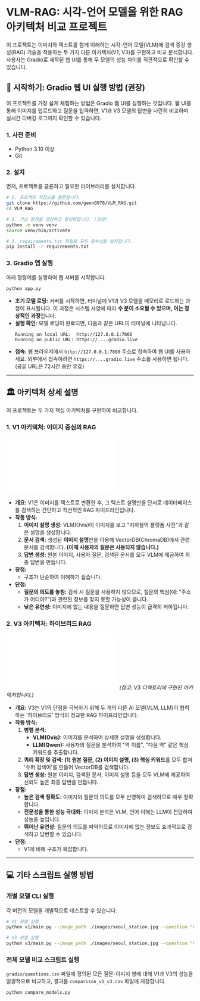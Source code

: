 # VLM-RAG: 시각-언어 모델을 위한 RAG 아키텍처 비교 프로젝트

이 프로젝트는 이미지와 텍스트를 함께 이해하는 시각-언어 모델(VLM)에 검색 증강 생성(RAG) 기술을 적용하는 두 가지 다른 아키텍처(V1, V3)를 구현하고 비교 분석합니다. 사용자는 Gradio로 제작된 웹 UI를 통해 두 모델의 성능 차이를 직관적으로 확인할 수 있습니다.

## 🚀 시작하기: Gradio 웹 UI 실행 방법 (권장)

이 프로젝트를 가장 쉽게 체험하는 방법은 Gradio 웹 UI를 실행하는 것입니다. 웹 UI를 통해 이미지를 업로드하고 질문을 입력하면, V1과 V3 모델의 답변을 나란히 비교하며 실시간 디버깅 로그까지 확인할 수 있습니다.

### 1. 사전 준비

- Python 3.10 이상
- Git

### 2. 설치

먼저, 프로젝트를 클론하고 필요한 라이브러리를 설치합니다.

```bash
# 1. 프로젝트 저장소를 클론합니다.
git clone https://github.com/geon0078/VLM_RAG.git
cd VLM_RAG

# 2. 가상 환경을 생성하고 활성화합니다. (권장)
python -m venv venv
source venv/bin/activate

# 3. requirements.txt 파일로 모든 종속성을 설치합니다.
pip install -r requirements.txt
```

### 3. Gradio 앱 실행

아래 명령어를 실행하여 웹 서버를 시작합니다.

```bash
python app.py
```

- **초기 모델 로딩:** 서버를 시작하면, 터미널에 V1과 V3 모델을 메모리로 로드하는 과정이 표시됩니다. 이 과정은 시스템 사양에 따라 **수 분이 소요될 수 있으며, 이는 정상적인 과정**입니다.
- **실행 확인:** 모델 로딩이 완료되면, 다음과 같은 URL이 터미널에 나타납니다.
  ```
  Running on local URL:  http://127.0.0.1:7860
  Running on public URL: https://....gradio.live
  ```
- **접속:** 웹 브라우저에서 `http://127.0.0.1:7860` 주소로 접속하여 웹 UI를 사용하세요. 외부에서 접속하려면 `https://....gradio.live` 주소를 사용하면 됩니다. (공유 URL은 72시간 동안 유효)

---

## 🏛️ 아키텍처 상세 설명

이 프로젝트는 두 가지 핵심 아키텍처를 구현하여 비교합니다.

### 1. V1 아키텍처: 이미지 중심의 RAG

![V1 Architecture Diagram](architecture_v1.md)

-   **개요:** V1은 이미지를 텍스트로 변환한 후, 그 텍스트 설명만을 단서로 데이터베이스를 검색하는 간단하고 직선적인 RAG 파이프라인입니다.
-   **작동 방식:**
    1.  **이미지 설명 생성:** VLM(Ovis)이 이미지를 보고 "지하철역 플랫폼 사진"과 같은 설명을 생성합니다.
    2.  **문서 검색:** 생성된 **이미지 설명**만을 이용해 VectorDB(ChromaDB)에서 관련 문서를 검색합니다. **(이때 사용자의 질문은 사용되지 않습니다.)**
    3.  **답변 생성:** 원본 이미지, 사용자 질문, 검색된 문서를 모두 VLM에 제공하여 최종 답변을 만듭니다.
-   **장점:**
    -   구조가 단순하여 이해하기 쉽습니다.
-   **단점:**
    -   **질문의 의도를 놓침:** 검색 시 질문을 사용하지 않으므로, 질문의 핵심(예: "주소가 어디야?")과 관련된 정보를 찾지 못할 가능성이 큽니다.
    -   **낮은 유연성:** 이미지에 없는 내용을 질문하면 답변 성능이 급격히 저하됩니다.

### 2. V3 아키텍처: 하이브리드 RAG

![V2 Architecture Diagram](architecture_v2.md)
*(참고: V3 디렉토리에 구현된 아키텍처입니다.)*

-   **개요:** V3는 V1의 단점을 극복하기 위해 두 개의 다른 AI 모델(VLM, LLM)이 협력하는 '하이브리드' 방식의 정교한 RAG 파이프라인입니다.
-   **작동 방식:**
    1.  **병렬 분석:**
        -   **VLM(Ovis):** 이미지를 분석하여 상세한 설명을 생성합니다.
        -   **LLM(Qwen):** 사용자의 질문을 분석하여 "역 이름", "다음 역" 같은 핵심 키워드를 추출합니다.
    2.  **쿼리 확장 및 검색:** **(1) 원본 질문, (2) 이미지 설명, (3) 핵심 키워드**를 모두 합쳐 '슈퍼 검색어'를 만들어 VectorDB를 검색합니다.
    3.  **답변 생성:** 원본 이미지, 검색된 문서, 이미지 설명 등을 모두 VLM에 제공하여 신뢰도 높은 최종 답변을 만듭니다.
-   **장점:**
    -   **높은 검색 정확도:** 이미지와 질문의 의도를 모두 반영하여 검색하므로 매우 정확합니다.
    -   **전문성을 통한 성능 극대화:** 이미지 분석은 VLM, 언어 이해는 LLM이 전담하여 성능을 높입니다.
    -   **뛰어난 유연성:** 질문의 의도를 파악하므로 이미지에 없는 정보도 효과적으로 검색하고 답변할 수 있습니다.
-   **단점:**
    -   V1에 비해 구조가 복잡합니다.

---

## 💻 기타 스크립트 실행 방법

### 개별 모델 CLI 실행

각 버전의 모델을 개별적으로 테스트할 수 있습니다.

```bash
# V1 모델 실행
python v1/main.py --image_path ./images/seoul_station.jpg --question "이 역의 이름은 무엇인가요?"

# V3 모델 실행
python v3/main.py --image_path ./images/seoul_station.jpg --question "이 역의 이름은 무엇인가요?"
```

### 전체 모델 비교 스크립트 실행

`gradio/questions.csv` 파일에 정의된 모든 질문-이미지 쌍에 대해 V1과 V3의 성능을 일괄적으로 비교하고, 결과를 `comparison_v1_v3.csv` 파일에 저장합니다.

```bash
python compare_models.py
```